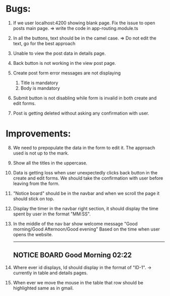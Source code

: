Bugs:
=====

1) If we user localhost:4200 showing blank page.
   Fix the issue to open posts main page.
   => write the code in app-routing.module.ts

2) In all the buttons, text should be in the camel case.
   => Do not edit the text, go for the best approach

3) Unable to view the post data in details page.

4) Back button is not working in the view post page.

5) Create post form error messages are not displaying
    1) Title is mandatory
    2) Body is mandatory

6) Submit button is not disabling while form is invalid in 
   both create and edit forms.

7) Post is getting deleted without asking any confirmation with user.

Improvements:
=============
8) We need to prepopulate the data in the form to edit it.
   The approach used is not up to the mark. 

9) Show all the titles in the uppercase.

10) Data is getting loss when user unexpectedly clicks back button in the 
   create and edit forms. We should take the confirmation with user before leaving from the form.

11) "Notice board" should be in the navbar and when we scroll the page it should stick on top.

12) Display the timer in the navbar right section,
    it should display the time spent by user in the format "MM:SS".

13) In the middle of the nav bar show welcome message "Good morning/Good Afternoon/Good evening"
    Based on the time when user opens the website.

    --------------------------------------------------------------------------------------------
    NOTICE BOARD                          Good Morning                                     02:22
    -------------------------------------------------------------------------------------------- 

14) Where ever id displays, Id should display in the format of "ID-1".
    -> currently in table and details pages.

15) When ever we move the mouse in the table
    that row should be highlighted same as in gmail.
    